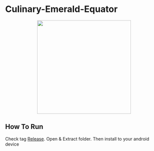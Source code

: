 # Culinary-Emerald-Equator
<p align="center">
  <img width="300" height="300" src="https://i.ibb.co/K5x3zR6/Cover-Culinary-Emerald-Equator-Darana-Team.png">
</p>
 
## How To Run
Check tag [Release](https://github.com/shidqiiii/Culinary-Emerald-Equator/releases/). Open & Extract folder. Then install to your android device
